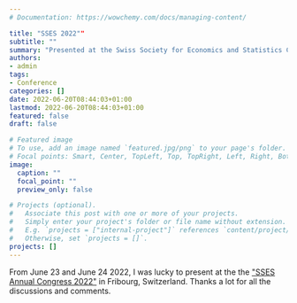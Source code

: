 ```yaml
---
# Documentation: https://wowchemy.com/docs/managing-content/

title: "SSES 2022""
subtitle: ""
summary: "Presented at the Swiss Society for Economics and Statistics Conference the paper Dissecting the Home bias in Survey Expectations"
authors: 
- admin
tags:
- Conference
categories: []
date: 2022-06-20T08:44:03+01:00
lastmod: 2022-06-20T08:44:03+01:00
featured: false
draft: false

# Featured image
# To use, add an image named `featured.jpg/png` to your page's folder.
# Focal points: Smart, Center, TopLeft, Top, TopRight, Left, Right, BottomLeft, Bottom, BottomRight.
image:
  caption: ""
  focal_point: ""
  preview_only: false

# Projects (optional).
#   Associate this post with one or more of your projects.
#   Simply enter your project's folder or file name without extension.
#   E.g. `projects = ["internal-project"]` references `content/project/deep-learning/index.md`.
#   Otherwise, set `projects = []`.
projects: []
---
```


From June 23 and June 24 2022, I was lucky to present at the the ["SSES Annual Congress 2022"](https://www.sgvs.ch/conferences/sses2022/) in Fribourg, Switzerland. Thanks a lot for all the discussions and comments.
